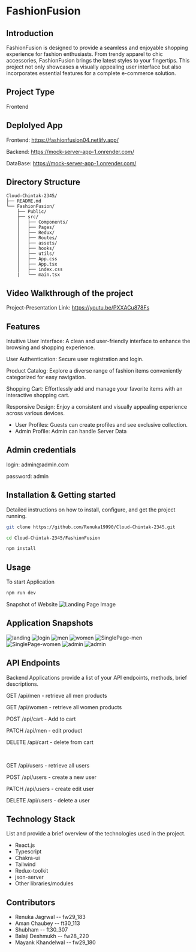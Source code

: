 # FashionFusion

## Introduction

FashionFusion is designed to provide a seamless and enjoyable shopping experience for fashion enthusiasts. From trendy apparel to chic accessories, FashionFusion brings the latest styles to your fingertips. This project not only showcases a visually appealing user interface but also incorporates essential features for a complete e-commerce solution.

## Project Type

Frontend

## Deplolyed App

Frontend: https://fashionfusion04.netlify.app/

Backend: https://mock-server-app-1.onrender.com/

DataBase: https://mock-server-app-1.onrender.com/

## Directory Structure
```
Cloud-Chintak-2345/
├── README.md
└── FashionFusion/
    ├── Public/
    ├── src/
    │   ├── Components/
    │   ├── Pages/
    │   ├── Redux/
    │   ├── Routes/
    │   ├── assets/
    │   ├── hooks/
    │   ├── utils/
    │   ├── App.css
    │   ├── App.tsx
    │   ├── index.css
    |   └── main.tsx
  ```

## Video Walkthrough of the project

Project-Presentation Link: https://youtu.be/PXXACu878Fs


## Features
  Intuitive User Interface: A clean and user-friendly interface to enhance the browsing and shopping experience.
   
  User Authentication: Secure user registration and login.

  Product Catalog: Explore a diverse range of fashion items conveniently categorized for easy navigation.

  Shopping Cart: Effortlessly add and manage your favorite items with an interactive shopping cart.
 
  Responsive Design: Enjoy a consistent and visually appealing experience across various devices.

- User Profiles: Guests can create profiles and see exclusive collection.
- Admin Profile: Admin can handle Server Data

## Admin credentials
  <p>login: admin@admin.com</p>
  <p>password: admin</p>

  
## Installation & Getting started

Detailed instructions on how to install, configure, and get the project running.

```bash
git clone https://github.com/Renuka19990/Cloud-Chintak-2345.git

cd Cloud-Chintak-2345/FashionFusion

npm install

```

## Usage

To start Application

```bash
npm run dev

```

Snapshot of Website
<img src='FashionFusion/public/LandingPage1.png' alt="Landing Page Image"/>

## Application Snapshots
![landing](FashionFusion/public/LandingPage1.png)
![login](FashionFusion/public/LoginPage.png)
![men](FashionFusion/public/men.png)
![women](FashionFusion/public/women.png)
![SinglePage-men](FashionFusion/public/singlePage-men.png)
![SinglePage-women](FashionFusion/public/singlePage-women.png)
![admin](FashionFusion/public/admin1.png)
![admin](FashionFusion/public/admin2.png)

## API Endpoints

Backend Applications provide a list of your API endpoints, methods, brief descriptions.

<p>GET /api/men - retrieve all men products</p>
<p>GET /api/women - retrieve all women products</p>

<p>POST /api/cart - Add to cart</p>
<p>PATCH /api/men - edit product </p>
<p>DELETE /api/cart - delete from cart</p>

<br/>
<p>GET /api/users - retrieve all users</p>
<p>POST /api/users - create a new user </p>
<p>PATCH /api/users - create edit user</p>
<p>DELETE /api/users - delete a user</p>




## Technology Stack

List and provide a brief overview of the technologies used in the project.

- React.js
- Typescript
- Chakra-ui
- Tailwind
- Redux-toolkit
- json-server
- Other libraries/modules

## Contributors

- Renuka Jagrwal -- fw29_183 
- Aman Chaubey -- ft30_113
- Shubham -- ft30_307
- Balaji Deshmukh -- fw28_220
- Mayank Khandelwal -- fw29_180
